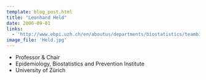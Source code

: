 ```yaml
---
template: blog_post.html
title: "Leonhard Held"
date: 2006-09-01
links:
  - 'http://www.ebpi.uzh.ch/en/aboutus/departments/biostatistics/teambiostats/held.html'
image_file: 'Held.jpg'
---
```


* Professor & Chair
* Epidemiology, Biostatistics and Prevention Institute
* University of Zürich

<!--more-->

